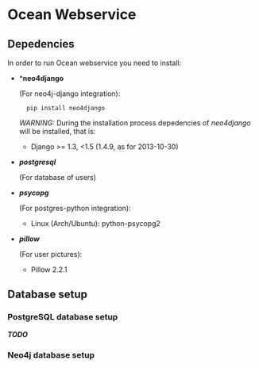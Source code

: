 Ocean Webservice
================

## Depedencies

In order to run Ocean webservice you need to install:

* ***neo4django** 

	(For neo4j-django integration):
	
		pip install neo4django

	*WARNING:* During the installation process depedencies of *neo4django* will be installed, that is:

	* Django >= 1.3, <1.5 (1.4.9, as for 2013-10-30)

* ***postgresql***

	(For database of users)

* ***psycopg***

	(For postgres-python integration):

	* Linux (Arch/Ubuntu): python-psycopg2

* ***pillow***

	(For user pictures):

	* Pillow 2.2.1

## Database setup

### PostgreSQL database setup

***TODO***

### Neo4j database setup

